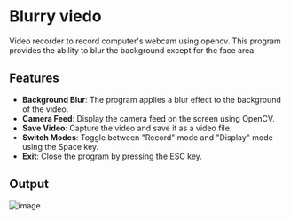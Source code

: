 # Blurry viedo
Video recorder to record computer's webcam using opencv. This program provides the ability to blur the background except for the face area. 

## Features

- **Background Blur**: The program applies a blur effect to the background of the video.
- **Camera Feed**: Display the camera feed on the screen using OpenCV.
- **Save Video**: Capture the video and save it as a video file.
- **Switch Modes**: Toggle between "Record" mode and "Display" mode using the Space key.
- **Exit**: Close the program by pressing the ESC key.

## Output


![image](https://github.com/user-attachments/assets/9da503f1-d319-4564-a3b2-023ecc5b6206)



